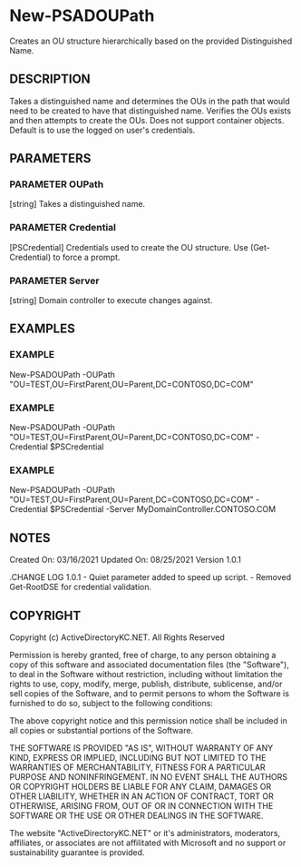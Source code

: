 # New-PSADOUPath
Creates an OU structure hierarchically based on the provided Distinguished Name.

## DESCRIPTION 
Takes a distinguished name and determines the OUs in the path that would need to
be created to have that distinguished name. Verifies the OUs exists and then 
attempts to create the OUs. Does not support container objects. Default is to
use the logged on user's credentials. 

## PARAMETERS
### PARAMETER OUPath
[string] Takes a distinguished name. 

### PARAMETER Credential
[PSCredential] Credentials used to create the OU structure. Use (Get-Credential) to force a prompt.

### PARAMETER Server
[string] Domain controller to execute changes against.

## EXAMPLES
### EXAMPLE
New-PSADOUPath -OUPath "OU=TEST,OU=FirstParent,OU=Parent,DC=CONTOSO,DC=COM"

### EXAMPLE 
New-PSADOUPath -OUPath "OU=TEST,OU=FirstParent,OU=Parent,DC=CONTOSO,DC=COM" -Credential $PSCredential

### EXAMPLE 
New-PSADOUPath -OUPath "OU=TEST,OU=FirstParent,OU=Parent,DC=CONTOSO,DC=COM" -Credential $PSCredential -Server MyDomainController.CONTOSO.COM

## NOTES
Created On: 03/16/2021
Updated On: 08/25/2021
Version 1.0.1

.CHANGE LOG
  1.0.1 
      - Quiet parameter added to speed up script.
      - Removed Get-RootDSE for credential validation.
      
## COPYRIGHT
Copyright (c) ActiveDirectoryKC.NET. All Rights Reserved

Permission is hereby granted, free of charge, to any person obtaining
a copy of this software and associated documentation files (the
"Software"), to deal in the Software without restriction, including
without limitation the rights to use, copy, modify, merge, publish,
distribute, sublicense, and/or sell copies of the Software, and to
permit persons to whom the Software is furnished to do so, subject to
the following conditions:

The above copyright notice and this permission notice shall be
included in all copies or substantial portions of the Software.

THE SOFTWARE IS PROVIDED "AS IS", WITHOUT WARRANTY OF ANY KIND,
EXPRESS OR IMPLIED, INCLUDING BUT NOT LIMITED TO THE WARRANTIES OF
MERCHANTABILITY, FITNESS FOR A PARTICULAR PURPOSE AND
NONINFRINGEMENT. IN NO EVENT SHALL THE AUTHORS OR COPYRIGHT HOLDERS BE
LIABLE FOR ANY CLAIM, DAMAGES OR OTHER LIABILITY, WHETHER IN AN ACTION
OF CONTRACT, TORT OR OTHERWISE, ARISING FROM, OUT OF OR IN CONNECTION
WITH THE SOFTWARE OR THE USE OR OTHER DEALINGS IN THE SOFTWARE.

The website "ActiveDirectoryKC.NET" or it's administrators, moderators, 
affiliates, or associates are not affilitated with Microsoft and no 
support or sustainability guarantee is provided. 
